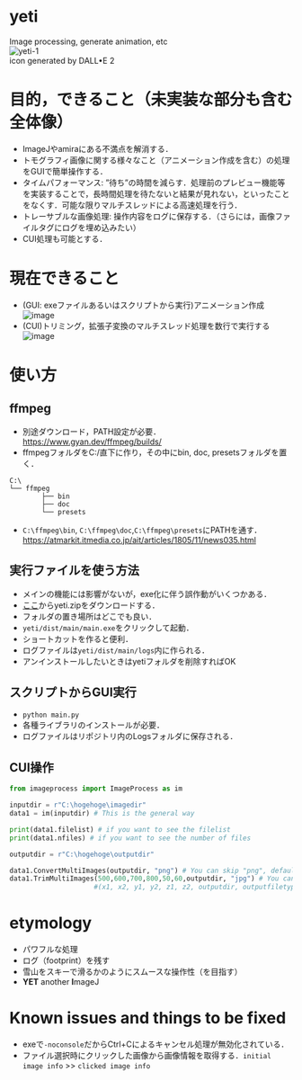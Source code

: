 # yeti
Image processing, generate animation, etc   
![yeti-1](https://user-images.githubusercontent.com/61795460/218634393-d48fac83-5b90-4ec7-9860-59b73c62a80f.png)                  
icon generated by DALL•E 2

# 目的，できること（未実装な部分も含む全体像）
- ImageJやamiraにある不満点を解消する．
- トモグラフィ画像に関する様々なこと（アニメーション作成を含む）の処理をGUIで簡単操作する．
- タイムパフォーマンス: ”待ち”の時間を減らす．処理前のプレビュー機能等を実装することで，長時間処理を待たないと結果が見れない，といったことをなくす．可能な限りマルチスレッドによる高速処理を行う．
- トレーサブルな画像処理: 操作内容をログに保存する．（さらには，画像ファイルタグにログを埋め込みたい）
- CUI処理も可能とする．

# 現在できること
- (GUI: exeファイルあるいはスクリプトから実行)アニメーション作成
![image](https://user-images.githubusercontent.com/61795460/218638281-c3ef9bec-6786-4842-b73f-a55437ac672b.png)
- (CUI)トリミング，拡張子変換のマルチスレッド処理を数行で実行する
![image](https://user-images.githubusercontent.com/61795460/218956300-bf3ef4b9-5e0c-40a8-b5b4-306ef1bb297b.png)

# 使い方
## ffmpeg
- 別途ダウンロード，PATH設定が必要．  
https://www.gyan.dev/ffmpeg/builds/
- ffmpegフォルダをC:/直下に作り，その中にbin, doc, presetsフォルダを置く．   
```
C:\
└── ffmpeg   
        ├── bin   
        ├── doc   
        └── presets   
```
- `C:\ffmpeg\bin`, `C:\ffmpeg\doc`,`C:\ffmpeg\presets`にPATHを通す．    
https://atmarkit.itmedia.co.jp/ait/articles/1805/11/news035.html
## 実行ファイルを使う方法
- メインの機能には影響がないが，exe化に伴う誤作動がいくつかある．
- [ここ](https://github.com/hokudai-paleo/yeti/releases)からyeti.zipをダウンロードする．
- フォルダの置き場所はどこでも良い．
- `yeti/dist/main/main.exe`をクリックして起動．
- ショートカットを作ると便利．
- ログファイルは`yeti/dist/main/logs`内に作られる．
- アンインストールしたいときはyetiフォルダを削除すればOK
## スクリプトからGUI実行
- `python main.py`
- 各種ライブラリのインストールが必要．
- ログファイルはリポジトリ内のLogsフォルダに保存される．
## CUI操作
```python
from imageprocess import ImageProcess as im

inputdir = r"C:\hogehoge\imagedir"
data1 = im(inputdir) # This is the general way

print(data1.filelist) # if you want to see the filelist
print(data1.nfiles) # if you want to see the number of files

outputdir = r"C:\hogehoge\outputdir"

data1.ConvertMultiImages(outputdir, "png") # You can skip "png", default=tif
data1.TrimMultiImages(500,600,700,800,50,60,outputdir, "jpg") # You can skip "jpg", default=tif
                     #(x1, x2, y1, y2, z1, z2, outputdir, outputfiletype)
```


# etymology
- パワフルな処理
- ログ（footprint）を残す
- 雪山をスキーで滑るかのようにスムースな操作性（を目指す）
- **YET** another **I**mageJ

# Known issues and things to be fixed
- exeで`-noconsole`だからCtrl+Cによるキャンセル処理が無効化されている．
- ファイル選択時にクリックした画像から画像情報を取得する．`initial image info` >> `clicked image info`
